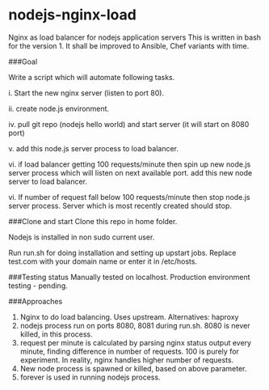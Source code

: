 # nodejs-nginx-load
Nginx as load balancer for nodejs application servers
This is written in bash for the version 1. It shall be improved to Ansible, Chef variants with time.

###Goal

Write a script which will automate following tasks.

i.  Start the new nginx server (listen to port 80).

ii. create node.js environment.

iv. pull git repo (nodejs hello world) and start server (it will start on 8080 port)

v. add this node.js server process to load balancer.

vi. if load balancer getting 100 requests/minute then spin up new node.js server process which will listen on next available port. add this new node server to load balancer.

vi. If number of request fall below 100 requests/minute then stop node.js server process. Server which is most recently created should stop.

###Clone and start
Clone this repo in home folder.

Nodejs is installed in non sudo current user.

Run run.sh for doing installation and setting up upstart jobs.
Replace test.com with your domain name or enter it in /etc/hosts.

###Testing status
Manually tested on localhost.
Production environment testing - pending.

###Approaches
1. Nginx to do load balancing. Uses upstream.
Alternatives: haproxy
2. nodejs process run on ports 8080, 8081 during run.sh. 8080 is never killed, in this process.
3. request per minute is calculated by parsing nginx status output every minute, finding difference in number of requests.
100 is purely for experiment. In reality, nginx handles higher number of requests.
4. New node process is spawned or killed, based on above parameter.
5. forever is used in running nodejs process.
